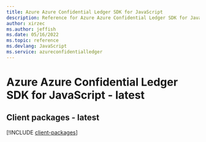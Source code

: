 ```yaml
---
title: Azure Azure Confidential Ledger SDK for JavaScript
description: Reference for Azure Azure Confidential Ledger SDK for JavaScript
author: xirzec
ms.author: jeffish
ms.date: 05/16/2022
ms.topic: reference
ms.devlang: JavaScript
ms.service: azureconfidentialledger
---
```

# Azure Azure Confidential Ledger SDK for JavaScript - latest
## Client packages - latest
[!INCLUDE [client-packages](azure-confidential-ledger-client-index.md)]

